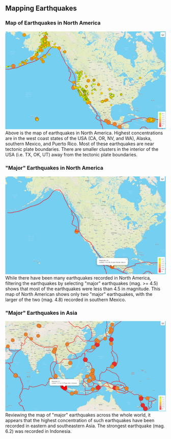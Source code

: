 ## Mapping Earthquakes

### Map of Earthquakes in North America
![Earthquakes_North_America](static/js/Earthquakes_North_America.png)
Above is the map of earthquakes in North America. Highest concentrations are in the west coast states of the USA (CA, OR, NV, and WA), Alaska, southern Mexico, and Puerto Rico. Most of these earthquakes are near tectonic plate boundaries. There are smaller clusters in the interior of the USA (i.e. TX, OK, UT) away from the tectonic plate boundaries.
###  "Major" Earthquakes in North America
![Major_earthquakes_North_America](static/js/Major_earthquakes_North_America.png)
While there have been many earthquakes recorded in North America, filtering the earthquakes by selecting "major" earthquakes (mag. >= 4.5) shows that most of the earthquakes were less than 4.5 in magnitude. This map of North American shows only two "major" earthquakes, with the larger of the two (mag. 4.8) recorded in southern Mexico.
###  "Major" Earthquakes in Asia
![Major-Earthquakes](static/js/Major_earthquakes.png) 
Reviewing the map of "major" earthquakes across the whole world, it appears that the highest concentration of such earthquakes have been recorded in eastern and southeastern Asia. The strongest earthquake (mag. 6.2) was recorded in Indonesia.
